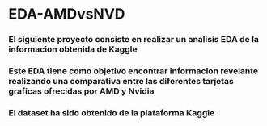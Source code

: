 # EDA-AMDvsNVD

### El siguiente proyecto consiste en realizar un analisis EDA de la informacion obtenida de Kaggle
### Este EDA tiene como objetivo encontrar informacion revelante realizando una comparativa entre las diferentes tarjetas graficas ofrecidas por AMD y Nvidia
### El dataset ha sido obtenido de la plataforma Kaggle 